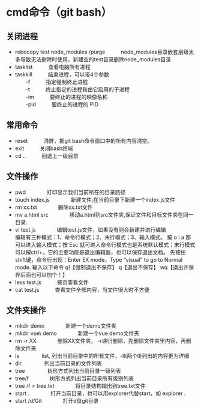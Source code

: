 # cmd命令（git bash）

## 关闭进程

- robocopy  test  node_modules  /purge　　　node_modules目录嵌套层级太多导致无法删除时使用，新建空的test目录删除node_modules目录
- tasklist　　　查看电脑所有进程
- taskkill　　　结束进程，可以带4个参数  
　　-f　　　指定强制终止进程  
　　-t　　　终止指定的进程和由它启用的子进程  
　　-im　　　要终止的进程的映像名称  
　　-pid　　　要终止的进程的 PID

## 常用命令

- reset　　　清屏，把git bash命令窗口中的所有内容清空。
- exit　　　关闭bash终端
- cd ..　　　回退上一级目录

## 文件操作

- pwd　　　　打印显示我们当前所在的目录路径
- touch index.js　　　　新建文件,在当前目录下新建一个index.js文件
- rm xx.txt　　　　删除xx.txt文件
- mv a.html src　　　　移动a.html到src文件夹,保证文件和目标文件夹在同一目录.
- vi test.js　　　　编辑test.js文件，如果没有则会新建并进行编辑  
编辑有三种模式：1、命令行模式；2、末行模式；3、输入模式。
按 o  i  a 都可以进入输入模式；按 Esc 就可进入命令行模式也是系统默认模式；末行模式可以按ctrl+，它的主要功能是退出编辑器，也可以保存退出文档。
先按住shift键，命令行出现：Enter EX mode。Type “visual” to go to Normal mode. 输入以下命令
q!【强制退出不保存】 q【退出不保存】 wq【退出并保存后面也可以加个！】
- less test.js　　　按页查看文件
- cat test.js　　　查看文件全部内容，当文件很大时不方便

## 文件夹操作

- mkdir demo　　　　新建一个demo文件夹
- mkdir vue\ demo　　　　新建一个vue demo文件夹
- rm -r XX　　　　删除XX文件夹， -r递归删除，先删除文件夹里内容，再删除文件夹
- ls   　　　　list, 列出当前目录中的所有文件，-ll(两个ll)列出的内容更为详细
- dir  　　　　列出当前目录的文件列表
- tree 　　　　树形方式列出当前目录一级列表
- tree/f　　　　树形方式列出当前目录所有级别列表
- tree /f > tree.txt　　　　将目录结构输出到tree.txt文件
- start .　　　　打开当前目录，也可以用explorer代替start，如 explorer .
- start /d/Git　　　　打开d盘git目录
